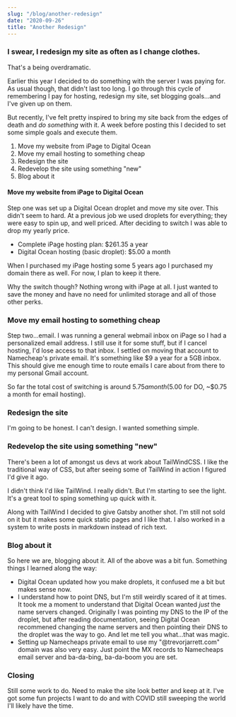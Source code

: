 ```yaml
---
slug: "/blog/another-redesign"
date: "2020-09-26"
title: "Another Redesign"
---
```


### I swear, I redesign my site as often as I change clothes.

That's a being overdramatic.

Earlier this year I decided to do something with the server I was paying for. As usual though, that didn't last too long. I go through this cycle of remembering I pay for hosting, redesign my site, set blogging goals...and I've given up on them.

But recently, I've felt pretty inspired to bring my site back from the edges of death and _do something_ with it. A week before posting this I decided to set some simple goals and execute them.

1. Move my website from iPage to Digital Ocean
2. Move my email hosting to something cheap
3. Redesign the site
4. Redevelop the site using something "new"
5. Blog about it

#### Move my website from iPage to Digital Ocean

Step one was set up a Digital Ocean droplet and move my site over. This didn't seem to hard. At a previous job we used droplets for everything; they were easy to spin up, and well priced. After deciding to switch I was able to drop my yearly price.

- Complete iPage hosting plan: $261.35 a year
- Digital Ocean hosting (basic droplet): $5.00 a month

When I purchased my iPage hosting some 5 years ago I purchased my domain there as well. For now, I plan to keep it there.

Why the switch though? Nothing wrong with iPage at all. I just wanted to save the money and have no need for unlimited storage and all of those other perks.

### Move my email hosting to something cheap

Step two...email. I was running a general webmail inbox on iPage so I had a personalized email address. I still use it for some stuff, but if I cancel hosting, I'd lose access to that inbox. I settled on moving that account to Namecheap's private email. It's something like $9 a year for a 5GB inbox. This should give me enough time to route emails I care about from there to my personal Gmail account.

So far the total cost of switching is around $5.75 a month ($5.00 for DO, ~$0.75 a month for email hosting).

### Redesign the site

I'm going to be honest. I can't design. I wanted something simple.

### Redevelop the site using something "new"

There's been a lot of amongst us devs at work about TailWindCSS. I like the traditional way of CSS, but after seeing some of TailWind in action I figured I'd give it ago.

I didn't think I'd like TailWind. I really didn't. But I'm starting to see the light. It's a great tool to sping something up quick with it.

Along with TailWind I decided to give Gatsby another shot. I'm still not sold on it but it makes some quick static pages and I like that. I also worked in a system to write posts in markdown instead of rich text.

### Blog about it

So here we are, blogging about it. All of the above was a bit fun. Something things I learned along the way:

- Digital Ocean updated how you make droplets, it confused me a bit but makes sense now.
- I understand how to point DNS, but I'm still weirdly scared of it at times. It took me a moment to understand that Digital Ocean wanted _just_ the name servers changed. Originally I was pointing my DNS to the IP of the droplet, but after reading documentation, seeing Digital Ocean recommened changing the name servers and then pointing their DNS to the droplet was the way to go. And let me tell you what...that was magic.
- Setting up Namecheaps private email to use my "@trevorjarrett.com" domain was also very easy. Just point the MX records to Namecheaps email server and ba-da-bing, ba-da-boom you are set.

### Closing

Still some work to do. Need to make the site look better and keep at it. I've got some fun projects I want to do and with COVID still sweeping the world I'll likely have the time.
